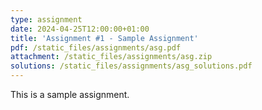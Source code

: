 ```yaml
---
type: assignment
date: 2024-04-25T12:00:00+01:00
title: 'Assignment #1 - Sample Assignment'
pdf: /static_files/assignments/asg.pdf
attachment: /static_files/assignments/asg.zip
solutions: /static_files/assignments/asg_solutions.pdf
---
```

This is a sample assignment.
